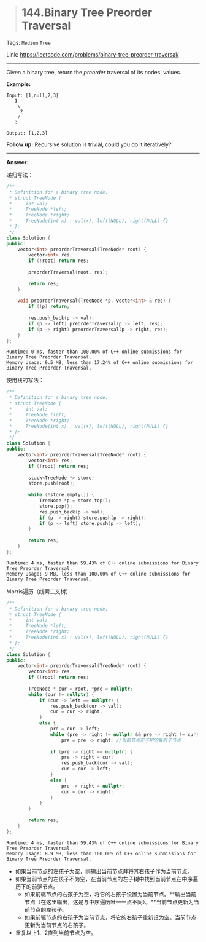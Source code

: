 > # 144.Binary Tree Preorder Traversal

Tags: `Medium` `Tree`

Link: <https://leetcode.com/problems/binary-tree-preorder-traversal/>

---

Given a binary tree, return the *preorder* traversal of its nodes' values.

**Example:**

```
Input: [1,null,2,3]
   1
    \
     2
    /
   3

Output: [1,2,3]
```

**Follow up:** Recursive solution is trivial, could you do it iteratively?

---

**Answer:**

递归写法：

```c++
/**
 * Definition for a binary tree node.
 * struct TreeNode {
 *     int val;
 *     TreeNode *left;
 *     TreeNode *right;
 *     TreeNode(int x) : val(x), left(NULL), right(NULL) {}
 * };
 */
class Solution {
public:
    vector<int> preorderTraversal(TreeNode* root) {
        vector<int> res;
        if (!root) return res;
        
        preorderTraversal(root, res);
        
        return res;
    }
    
    void preorderTraversal(TreeNode *p, vector<int> & res) {
        if (!p) return;
        
        res.push_back(p -> val);
        if (p -> left) preorderTraversal(p -> left, res);
        if (p -> right) preorderTraversal(p -> right, res);
    }
};
```

```
Runtime: 0 ms, faster than 100.00% of C++ online submissions for Binary Tree Preorder Traversal.
Memory Usage: 9.5 MB, less than 17.24% of C++ online submissions for Binary Tree Preorder Traversal.
```

使用栈的写法：

```c++
/**
 * Definition for a binary tree node.
 * struct TreeNode {
 *     int val;
 *     TreeNode *left;
 *     TreeNode *right;
 *     TreeNode(int x) : val(x), left(NULL), right(NULL) {}
 * };
 */
class Solution {
public:
    vector<int> preorderTraversal(TreeNode* root) {
        vector<int> res;
        if (!root) return res;
        
        stack<TreeNode *> store;
        store.push(root);
        
        while (!store.empty()) {
            TreeNode *p = store.top();
            store.pop();
            res.push_back(p -> val);
            if (p -> right) store.push(p -> right);
            if (p -> left) store.push(p -> left);
        }
        
        return res;
    }
};
```

```
Runtime: 4 ms, faster than 59.43% of C++ online submissions for Binary Tree Preorder Traversal.
Memory Usage: 9 MB, less than 100.00% of C++ online submissions for Binary Tree Preorder Traversal.
```

Morris遍历（线索二叉树）

```c++
/**
 * Definition for a binary tree node.
 * struct TreeNode {
 *     int val;
 *     TreeNode *left;
 *     TreeNode *right;
 *     TreeNode(int x) : val(x), left(NULL), right(NULL) {}
 * };
 */
class Solution {
public:
    vector<int> preorderTraversal(TreeNode* root) {
        vector<int> res;
        if (!root) return res;
        
        TreeNode * cur = root, *pre = nullptr;
        while (cur != nullptr) {
            if (cur -> left == nullptr) {
                res.push_back(cur -> val);
                cur = cur -> right;
            }
            else {
                pre = cur -> left;
                while (pre -> right != nullptr && pre -> right != cur)
                    pre = pre -> right; //当前节点左子树的最右子节点
                
                if (pre -> right == nullptr) {
                    pre -> right = cur;
                    res.push_back(cur -> val);
                    cur = cur -> left;
                }
                else {
                    pre -> right = nullptr;
                    cur = cur -> right;
                }
            }
        }
        
        return res;
    }
};
```

```
Runtime: 4 ms, faster than 59.43% of C++ online submissions for Binary Tree Preorder Traversal.
Memory Usage: 8.9 MB, less than 100.00% of C++ online submissions for Binary Tree Preorder Traversal.
```

* 如果当前节点的左孩子为空，则输出当前节点并将其右孩子作为当前节点。
* 如果当前节点的左孩子不为空，在当前节点的左子树中找到当前节点在中序遍历下的前驱节点。
  * 如果前驱节点的右孩子为空，将它的右孩子设置为当前节点。**输出当前节点（在这里输出，这是与中序遍历唯一一点不同）。**当前节点更新为当前节点的左孩子。
  * 如果前驱节点的右孩子为当前节点，将它的右孩子重新设为空。当前节点更新为当前节点的右孩子。
* 重复以上1、2直到当前节点为空。







